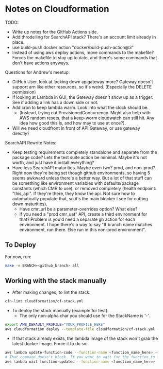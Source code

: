 # Notes on Cloudformation

TODO:

- Write up notes for the GitHub Actions side.
- Add throdelling for SearchAPI stack? There's an account limit already in place.
- use build-push docker action "docker/build-push-action@3"
- Instead of using aws deploy actions, move commands to the makefile? Forces the makefile to stay up to date, and there's some commands that don't have actions anyways.

Questions for Andrew's meetup:

- GitHub User, look at locking down apigateway more? Gateway doesn't support arn like other resources, so it's weird. (Especially the DELETE permission)
- If looking at Lambda in GUI, the Gateway doesn't show up as a trigger. See if adding a link has a down side or not.
- Add cron to keep lambda warm. Look into what the clock should be.
  - (Instead, trying out ProvisionedConcurrency. Might also help with AWS random resets, that a keep-worm cloudwatch can still hit. Any idea how good this is, and how may to use at once?).
- Will we need cloudfront in front of API Gateway, or use gateway directly?

SearchAPI Rewrite Notes:

- Keep testing requirements completely standalone and separate from the package code? Lets the test suite action be minimal. Maybe it's not worth, and just have it install everything?
- Have less SearchAPI maturities. Maybe even two? prod, and non-prod?. Right now they're being set though github environments, so having 5 seems awkward unless there's a better way. But a lot of that stuff can be something like environment variables with defaults/package constants (which CMR to use), or removed completely (health endpoint: "this_api". If they're there, they know the api. Not sure how to automatically populate that, so it's the main blocker I see for cutting down maturities).
  - Have cmr_url be a parameter-overrides option? What else?
  - If you need a "prod cmr_uat" API, create a third environment for that? Problem is you'd need a separate gh action for each environment. I hope there's a way to say "If branch name matches environment, run there. Else run in this non-prod environment".

## To Deploy

For now, run:

```bash
make -e BRANCH=<github_branch> all
```

## Working with the stack manually

- After making changes, to lint the stack:

```bash
cfn-lint cloudformation/cf-stack.yml
```

- To deploy the stack manually (example for test):
  - The only non-alpha char you should use for the StackName is '-'.

```bash
export AWS_DEFAULT_PROFILE="YOUR_PROFILE_HERE"
aws cloudformation deploy --template-file cloudformation/cf-stack.yml --capabilities CAPABILITY_IAM --stack-name SearchAPI-test --parameter-overrides LambdaDockerRegistry="public.ecr.aws/asf-discovery" GitHubBranch=test
```

- If that stack already exists, the lambda image of the stack won't grab the latest docker image. Force it to do so:

```bash
aws lambda update-function-code --function-name <function_name_here> --image-uri <same_as_LambdaDockerImage_above>
# That command doesn't block. If you want to wait for the function to finish updating to continue:
aws lambda wait function-updated --function-name <function_name_here>
```
